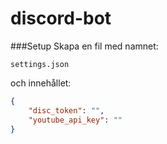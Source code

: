 # discord-bot

###Setup
Skapa en fil med namnet:
```
settings.json
```
och innehållet:
```JSON
{
    "disc_token": "",
    "youtube_api_key": ""
}
```
